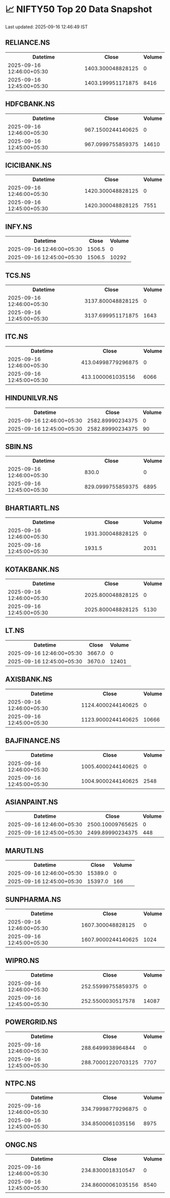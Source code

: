 # 📈 NIFTY50 Top 20 Data Snapshot

Last updated: 2025-09-16 12:46:49 IST

## RELIANCE.NS

<table>
  <tr><th>Datetime</th><th>Close</th><th>Volume</th></tr>
  <tr><td>2025-09-16 12:46:00+05:30</td><td>1403.300048828125</td><td>0</td></tr>
  <tr><td>2025-09-16 12:45:00+05:30</td><td>1403.199951171875</td><td>8416</td></tr>
</table>

## HDFCBANK.NS

<table>
  <tr><th>Datetime</th><th>Close</th><th>Volume</th></tr>
  <tr><td>2025-09-16 12:46:00+05:30</td><td>967.1500244140625</td><td>0</td></tr>
  <tr><td>2025-09-16 12:45:00+05:30</td><td>967.0999755859375</td><td>14610</td></tr>
</table>

## ICICIBANK.NS

<table>
  <tr><th>Datetime</th><th>Close</th><th>Volume</th></tr>
  <tr><td>2025-09-16 12:46:00+05:30</td><td>1420.300048828125</td><td>0</td></tr>
  <tr><td>2025-09-16 12:45:00+05:30</td><td>1420.300048828125</td><td>7551</td></tr>
</table>

## INFY.NS

<table>
  <tr><th>Datetime</th><th>Close</th><th>Volume</th></tr>
  <tr><td>2025-09-16 12:46:00+05:30</td><td>1506.5</td><td>0</td></tr>
  <tr><td>2025-09-16 12:45:00+05:30</td><td>1506.5</td><td>10292</td></tr>
</table>

## TCS.NS

<table>
  <tr><th>Datetime</th><th>Close</th><th>Volume</th></tr>
  <tr><td>2025-09-16 12:46:00+05:30</td><td>3137.800048828125</td><td>0</td></tr>
  <tr><td>2025-09-16 12:45:00+05:30</td><td>3137.699951171875</td><td>1643</td></tr>
</table>

## ITC.NS

<table>
  <tr><th>Datetime</th><th>Close</th><th>Volume</th></tr>
  <tr><td>2025-09-16 12:46:00+05:30</td><td>413.04998779296875</td><td>0</td></tr>
  <tr><td>2025-09-16 12:45:00+05:30</td><td>413.1000061035156</td><td>6066</td></tr>
</table>

## HINDUNILVR.NS

<table>
  <tr><th>Datetime</th><th>Close</th><th>Volume</th></tr>
  <tr><td>2025-09-16 12:46:00+05:30</td><td>2582.89990234375</td><td>0</td></tr>
  <tr><td>2025-09-16 12:45:00+05:30</td><td>2582.89990234375</td><td>90</td></tr>
</table>

## SBIN.NS

<table>
  <tr><th>Datetime</th><th>Close</th><th>Volume</th></tr>
  <tr><td>2025-09-16 12:46:00+05:30</td><td>830.0</td><td>0</td></tr>
  <tr><td>2025-09-16 12:45:00+05:30</td><td>829.0999755859375</td><td>6895</td></tr>
</table>

## BHARTIARTL.NS

<table>
  <tr><th>Datetime</th><th>Close</th><th>Volume</th></tr>
  <tr><td>2025-09-16 12:46:00+05:30</td><td>1931.300048828125</td><td>0</td></tr>
  <tr><td>2025-09-16 12:45:00+05:30</td><td>1931.5</td><td>2031</td></tr>
</table>

## KOTAKBANK.NS

<table>
  <tr><th>Datetime</th><th>Close</th><th>Volume</th></tr>
  <tr><td>2025-09-16 12:46:00+05:30</td><td>2025.800048828125</td><td>0</td></tr>
  <tr><td>2025-09-16 12:45:00+05:30</td><td>2025.800048828125</td><td>5130</td></tr>
</table>

## LT.NS

<table>
  <tr><th>Datetime</th><th>Close</th><th>Volume</th></tr>
  <tr><td>2025-09-16 12:46:00+05:30</td><td>3667.0</td><td>0</td></tr>
  <tr><td>2025-09-16 12:45:00+05:30</td><td>3670.0</td><td>12401</td></tr>
</table>

## AXISBANK.NS

<table>
  <tr><th>Datetime</th><th>Close</th><th>Volume</th></tr>
  <tr><td>2025-09-16 12:46:00+05:30</td><td>1124.4000244140625</td><td>0</td></tr>
  <tr><td>2025-09-16 12:45:00+05:30</td><td>1123.9000244140625</td><td>10666</td></tr>
</table>

## BAJFINANCE.NS

<table>
  <tr><th>Datetime</th><th>Close</th><th>Volume</th></tr>
  <tr><td>2025-09-16 12:46:00+05:30</td><td>1005.4000244140625</td><td>0</td></tr>
  <tr><td>2025-09-16 12:45:00+05:30</td><td>1004.9000244140625</td><td>2548</td></tr>
</table>

## ASIANPAINT.NS

<table>
  <tr><th>Datetime</th><th>Close</th><th>Volume</th></tr>
  <tr><td>2025-09-16 12:46:00+05:30</td><td>2500.10009765625</td><td>0</td></tr>
  <tr><td>2025-09-16 12:45:00+05:30</td><td>2499.89990234375</td><td>448</td></tr>
</table>

## MARUTI.NS

<table>
  <tr><th>Datetime</th><th>Close</th><th>Volume</th></tr>
  <tr><td>2025-09-16 12:46:00+05:30</td><td>15389.0</td><td>0</td></tr>
  <tr><td>2025-09-16 12:45:00+05:30</td><td>15397.0</td><td>166</td></tr>
</table>

## SUNPHARMA.NS

<table>
  <tr><th>Datetime</th><th>Close</th><th>Volume</th></tr>
  <tr><td>2025-09-16 12:46:00+05:30</td><td>1607.300048828125</td><td>0</td></tr>
  <tr><td>2025-09-16 12:45:00+05:30</td><td>1607.9000244140625</td><td>1024</td></tr>
</table>

## WIPRO.NS

<table>
  <tr><th>Datetime</th><th>Close</th><th>Volume</th></tr>
  <tr><td>2025-09-16 12:46:00+05:30</td><td>252.55999755859375</td><td>0</td></tr>
  <tr><td>2025-09-16 12:45:00+05:30</td><td>252.5500030517578</td><td>14087</td></tr>
</table>

## POWERGRID.NS

<table>
  <tr><th>Datetime</th><th>Close</th><th>Volume</th></tr>
  <tr><td>2025-09-16 12:46:00+05:30</td><td>288.6499938964844</td><td>0</td></tr>
  <tr><td>2025-09-16 12:45:00+05:30</td><td>288.70001220703125</td><td>7707</td></tr>
</table>

## NTPC.NS

<table>
  <tr><th>Datetime</th><th>Close</th><th>Volume</th></tr>
  <tr><td>2025-09-16 12:46:00+05:30</td><td>334.79998779296875</td><td>0</td></tr>
  <tr><td>2025-09-16 12:45:00+05:30</td><td>334.8500061035156</td><td>8975</td></tr>
</table>

## ONGC.NS

<table>
  <tr><th>Datetime</th><th>Close</th><th>Volume</th></tr>
  <tr><td>2025-09-16 12:46:00+05:30</td><td>234.8300018310547</td><td>0</td></tr>
  <tr><td>2025-09-16 12:45:00+05:30</td><td>234.86000061035156</td><td>8540</td></tr>
</table>

